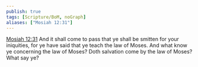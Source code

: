 ```yaml
---
publish: true
tags: [Scripture/BoM, noGraph]
aliases: ["Mosiah 12:31"]
---
```

[Mosiah 12:31](https://churchofjesuschrist.org/study/scriptures/bofm/mosiah/12?lang=eng&id=p31#p31) And it shall come to pass that ye shall be smitten for your iniquities, for ye have said that ye teach the law of Moses. And what know ye concerning the law of Moses? Doth salvation come by the law of Moses? What say ye?

